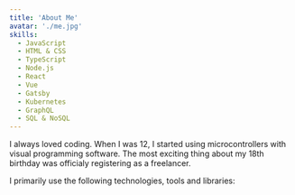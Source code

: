 ```yaml
---
title: 'About Me'
avatar: './me.jpg'
skills:
  - JavaScript
  - HTML & CSS
  - TypeScript
  - Node.js
  - React
  - Vue
  - Gatsby
  - Kubernetes
  - GraphQL
  - SQL & NoSQL
---
```


I always loved coding. When I was 12, I started using microcontrollers with visual programming software.
The most exciting thing about my 18th birthday was officialy registering as a freelancer.

I primarily use the following technologies, tools and libraries:
